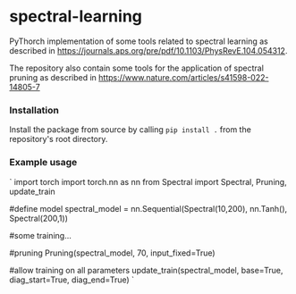 # spectral-learning
PyThorch implementation of some tools related to spectral learning as described in https://journals.aps.org/pre/pdf/10.1103/PhysRevE.104.054312.

The repository also contain some tools for the application of spectral pruning as described in https://www.nature.com/articles/s41598-022-14805-7

### Installation
Install the package from source by calling `pip install .` 
from the repository's root directory.

### Example usage
`
import torch
import torch.nn as nn
from Spectral import Spectral, Pruning, update_train

#define model
spectral_model = nn.Sequential(Spectral(10,200), nn.Tanh(), Spectral(200,1))

#some training...

#pruning
Pruning(spectral_model, 70, input_fixed=True)

#allow training on all parameters
update_train(spectral_model, base=True, diag_start=True, diag_end=True)
`
